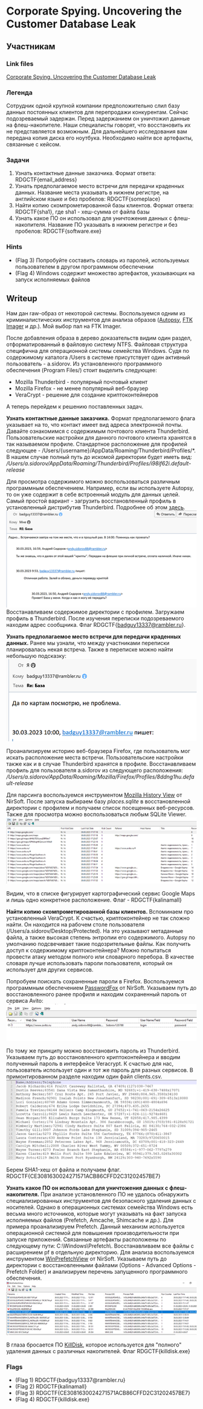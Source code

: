 # Corporate Spying. Uncovering the Customer Database Leak

## Участникам

### Link files

[Corporate Spying. Uncovering the Customer Database Leak](https://drive.google.com/file/d/1HVAoHnttMjzxKg4WXmTLPXS_7OYjruVL/view?usp=share_link)

### Легенда

Сотрудник одной крупной компании предположительно слил базу данных постоянных клиентов для перепродажи конкурентам. Сейчас подозреваемый задержан. Перед задержанием он уничтожил данные на флеш-накопителе. Наши специалисты говорят, что восстановить их не представляется возможным. Для дальнейшего исследования вам передана копия диска его ноутбука. Необходимо найти все артефакты, связанные с кейсом.

### Задачи

1. Узнать контактные данные заказчика. Формат ответа: RDGCTF{email_address}
2. Узнать предполагаемое место встречи для передачи краденных данных. Название места указывать в нижнем регистре, на английском языке и без пробелов: RDGCTF{someplace}
3. Найти копию скомпрометированной базы клиентов. Формат ответа: RDGCTF{sha1}, где sha1 - хеш-сумма от файла базы
4. Узнать какое ПО он использовал для уничтожения данных с флеш-накопителя. Название ПО указывать в нижнем регистре и без пробелов: RDGCTF{software.exe} 


### Hints
- (Flag 3) Попробуйте составить словарь из паролей, используемых пользователем в другом программном обеспечении
- (Flag 4) Windows содержит множество артефактов, указывающих на запуск исполняемых файлов 

## Writeup

Нам дан raw-образ от некоторой системы. Воспользуемся одним из криминалистических инструментов для анализа образов ([Autopsy](https://www.autopsy.com/), [FTK Imager](https://www.exterro.com/ftk-imager) и др.). Мой выбор пал на FTK Imager. 

После добавления образа в дерево доказательств видим один раздел, отформатированный в файловую систему NTFS. Файловая структура специфична для операционной системы семейства Windows. Судя по содержимому каталога /Users в системе присутствует один активный пользователь - a.sidorov. Из установленного программного обеспечения (Program Files/) стоит выделить следующее:

- Mozilla Thunderbird - популярный почтовый клиент
- Mozilla Firefox - не менее популярный веб-браузер
- VeraCrypt - решение для создание криптоконтейнеров

А теперь перейдем к решению поставленных задач.


**Узнать контактные данные заказчика.**
Формат предполагаемого флага указывает на то, что контакт имеет вид адреса электронной почты. Давайте ознакомимся с содержимым почтового клиента Thunderbird. Пользовательские настройки для данного почтового клиента хранятся в так называемом профиле. Стандартное расположение для профилей следующее - /Users/{username}/AppData/Roaming/Thunderbird/Profiles/*. В нашем случае полный путь до искомой директории будет иметь вид:
*/Users/a.sidorov/AppData/Roaming/Thunderbird/Profiles/i98if62i.default-release*

Для просмотра содержимого можно воспользоваться различным программным обеспечением. Например, если вы используете Autopsy, то он уже содержит в себе встроенный модуль для данных целей. 
Самый простой вариант - загрузить восстановленный профиль в установленный дистрибутив Thunderbird. Подробнее об этом [здесь](https://support.mozilla.org/en-US/kb/using-multiple-profiles). 
![](../files/spy1.png)
Восстанавливаем содержимое директории с профилем. Загружаем профиль в Thunderbird. После изучения переписки подозреваемого находим адрес сообщника. Флаг RDGCTF{badguy13337@rambler.ru}.

**Узнать предполагаемое место встречи для передачи краденных данных.**
Ранее мы узнали, что между участниками переписки планировалась некая встреча. Также в переписке можно найти небольшую подсказку:
![](../files/spy2.png)

Проанализируем историю веб-браузера Firefox, где пользователь мог искать расположение места встречи. Пользовательские настройки также как и в случае Thunderbird хранятся в профиле. Восстанавливаем профиль для пользователя a.sidorov из следующего расположения:
*/Users/a.sidorov/AppData/Roaming/Mozilla/Firefox/Profiles/8ddng1hu.default-release*

Для парсинга воспользуемся инструментом [Mozilla History View](https://www.nirsoft.net/utils/mozilla_history_view.html) от NirSoft. После запуска выбираем базу *places.sqlite* в восстановленной директории с профилем и получаем список посещенных веб-ресурсов. Также для просмотра можно воспользоваться любым SQLite Viewer.
![](../files/spy3.png)

Видим, что в списке фигурирует картографический сервис Google Maps и лишь одно конкретное расположение. Флаг - RDGCTF{kalinamall}

**Найти копию скомпрометированной базы клиентов.**
Вспоминаем про установленный VeraCrypt. К счастью, криптоконтейнер не так сложно найти. Он находится на рабочем столе пользователя (/Users/a.sidorov/Desktop/Protected). На это указывают метаданные файла, а также высокая степень энтропии его содержимого. Autopsy по умолчанию подсвечивает такие подозрительные файлы. Как получить доступ к содержимому криптоконтейнера? Можно попытаться провести атаку методом полного или словарного перебора. В качестве словаря лучше использовать пароли пользователя, который он использует для других сервисов. 

Попробуем поискать сохраненные пароли в Firefox. Воспользуемся программным обеспечением [PasswordFox](https://www.nirsoft.net/utils/passwordfox.html) от NirSoft. Указываем путь до восстановленного ранее профиля и находим сохраненный пароль от сервиса Avito:
![](../files/spy4.png)

По тому же принципу можно восстановить пароль из Thunderbird.  Указываем путь до восстановленного криптоконтейнера и вводим полученный пароль в интерфейсе Veracrypt. К счастью для нас, пользователь использует один и тот же пароль для разных сервисов. В примонтированном разделе находим один файл clients.csv. 
![](../files/spy5.png)

Берем SHA1-хеш от файла и получаем флаг. RDGCTF{CE3081630024271571ACB86CFFD2C31202457BE7}

**Узнать какое ПО он использовал для уничтожения данных с флеш-накопителя.**
При анализе установленного ПО не удалось обнаружить специализированных инструментов для безопасного удаления данных с носителей. Однако в операционных системах семейства Windows есть весьма много источников, которые могут указывать на факт запуска исполняемых файлов (Prefetch, Amcache, Shimcache и др.). 
Для примера проанализируем Prefetch. Данный механизм используется операционной системой для повышения производительности при запуске приложений. Связанные артефакты расположены по следующему пути: C:\\Windows\\Prefetch\\. Восстанавливаем все файлы с расширением pf в отдельную директорию.
Для анализа воспользуемся инструментом [WinPrefetchView](https://www.nirsoft.net/utils/win_prefetch_view.html) от NirSoft. Указываем путь до директории с восстановленными файлами (Options - Advanced Options - Prefetch Folder) и анализируем перечень запущенного программного обеспечения. 
![](../files/spy6.png)

В глаза бросается ПО [KillDisk](https://www.killdisk.com/eraser.html), которое используется для "полного" удаления данных с различных накопителей. Флаг RDGCTF{killdisk.exe}

### Flags

- (Flag 1) RDGCTF{badguy13337\@rambler.ru}
- (Flag 2) RDGCTF{kalinamall}
- (Flag 3) RDGCTF{CE3081630024271571ACB86CFFD2C31202457BE7}
- (Flag 4) RDGCTF{killdisk.exe}
